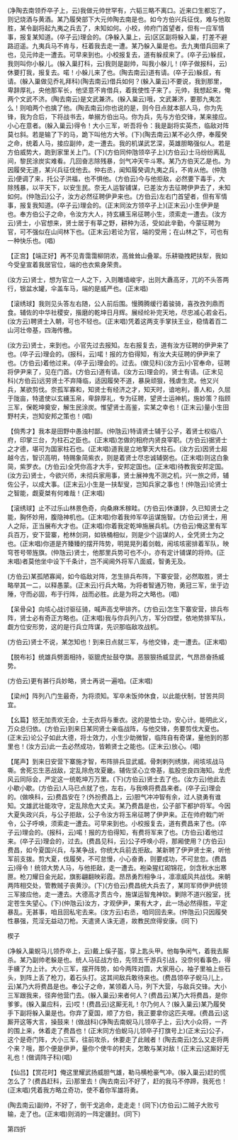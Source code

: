 <!-- { "loadSidebar": true } -->
(净陶去南领乔卒子上，云)我做元帅世罕有，六韬三略不离口。近来口生都忘了，则记烧酒与黄酒。某乃履癸部下大元帅陶去南是也。如今方伯兴兵征伐，难与他取胜，某令副将起九夷之兵去了，未知如何。小校，帅府门首望者，但有一应军情事，报复某知道。(卒子云)理会的。(净躲入巢上，云)区区副将躲入巢，打差不避路迢遥。九夷兵马不肯与，枉着我去走一遭。某乃躲入巢是也。去九夷借兵回来了也，见元帅走一遭去。可早来到也。小校报复去，道有躲叔来了。(卒子云)躲叔，我则叫你小躲儿。(躲入巢打科，云)我则是副帅，叫我小躲儿！(卒子做报科，云)休要打我，报复去。喏！小躲儿来了也。(陶去南云)道有请。(卒子云)躲叔，有请。(躲入巢做见乔礼拜科)(陶去南云)借兵如何？(躲入巢云)不要说，我到那里，卑辞厚礼，央他那军长，他坚意不肯借兵，着我使性子来了。元帅，我想起来，俺两个文武不济。(陶去南云)是文武兼济。(躲入巢云)哦，文武兼济，要那九夷怎么！则咱两个也擒了他。(陶去南云)你也说的是，则今日点就本部人马，你为先锋，我为合后，下将战书去，单搦方伯出马。你为兵，先与方伯交锋，某来接应。小心在意者。(躲入巢云)得令！大小三军，听吾将令：我是副将实英杰，临敌对阵莫乜斜。若是输了下的马，跪下叫他方大爷。(下)(陶去南云)某不必久停，奉履癸之命，统着人马，接应副帅，走一遭去。我的机谋武艺深，英雄胆略强似人。若是方伯威势大，跑到家里关上门。(下)(方伯同仲虺领卒子上)(方伯云)士马纷纷离乱间，黎民涂炭实难看。几回奋志除残暴，剑气冲天牛斗寒。某乃方伯天乙是也。为因履癸无道，某兴兵征伐他去。仲右丞，闻知履癸调九夷之兵，不肯从他。(仲虺云)便调了来，托公子洪福，也不惧他。(方伯云)今与他拒敌，必然要下毒手，大除残暴，以平天下，以安生民。奈无人运智铺谋，已差汝方去征聘伊尹去了，未知如何。(仲虺云)公子，汝方必然征聘伊尹来也。(方伯云)左右门首望者，但有军情事，报复我知道。(卒子云)理会的。(正末同汝方领卒子上)(正末云)小生伊尹是也。奉方伯公子之命，令汝方大人，持玄纁玉帛征聘小生，须索走一遭去。(汝方云)贤士，小官想来，贤士居于有莘之野，耕种为活，受如此辛勤，今蒙征聘为官，可不强似在山间林下也。(正末云)若论为官，端的受用；在山林之下，可也有一种快乐也。(唱)

【正宫】【端正好】再不见青霭霭柳阴浓，高耸耸山叠翠。乐耕锄拽耙扶犁，我如今受皇宣着我居官位，端的也衣紫身荣贵。

(汝方云)贤士，想为官立一人之下，入则雕墙峻宇，出则大纛高牙，兀的不头答两行，银盆水罐，伞盖车马，端的是威严也。(正末唱)

【滚绣球】我则见头答左右随，公人前后围。慢腾腾缓行着骏骑，喜孜孜列鼎而食。辅佐的中华社稷安，揩磨的乾坤日月辉。展经纶补完天地，尽忠减心若金石。(汝方云)聘贤士入朝，可也不轻也。(正末唱)凭着这两支手掌扶王业，稳情着百二山河壮帝基，四海传檄。

(汝方云)贤士，来到也。小官先过去报知。左右报复去，道有汝方征聘的伊尹来了也。(卒子云)理会的。(报科，云)喏！报的方伯得知，有汝大夫征聘的伊尹来了也。(方伯云)着他过来。(卒子云)理会的。过去。(做见科)(汝方云)小官奉命，征聘将伊尹来了，见在门首。(方伯云)道有请。(汝方云)理会的，贤士有请。(正末见科)(方伯云)远劳贤士不弃降临，适因履癸不道，暴戾顽狠，残虐生灵。他又兴兵，某欲剪伐。奈孤军寡和，知贤士有经济之才，知天时，谙地利，善人和，久屈于陇亩，特遣使以玄纁玉帛，卑辞厚礼，专为征聘，望贤士运神机，施妙策？指顾三军，保乾坤奠安，解生民涂炭。惟望贤士高鉴，实某之幸也！(正末云)量小生田野村夫，岂知安邦之策也！(唱)

【倘秀才】我本是田野中愚浊村鄙。(仲虺云)特请贤士辅于公子，着贤士权临八府，印掌三台，为柱石之臣也。(正末唱)怎做的相府内贤良宰职。(方伯云)据贤士之才德，堪可为国家柱石也。(正末唱)道我是立地擎天大柱石。(汝方云)因贤士超越今古，智识高明，特赐象简紫衣，则是着贤士尽忠诚辅弼也。(正末唱)则这白象简，紫罗衣。(方伯云)全凭你高才大手，安邦定国也。(正末唱)待教我安邦定国。(汝方云)贤士，今欲兴师，未彻兵家用事，贤士展神鬼不测之机，兴一旅之师，辅佐公子，以成大事。(正末云)小生是一扶犁叟，岂知兵家之事也！(仲虺云)论贤士之智能，觑夏桀有何难哉！(正末唱)

【滚绣球】止不过乐山林景色奇，向桑麻禾稼畦。(方伯云)休谦辞，久已知贤士之能，胸怀妙用，腹隐神机也。(正末唱)你着我帅军卒运谋施智。(方伯云)贤士，用人之际，正当展布大才也。(正末唱)你着我定乾坤施展兵机。(方伯云)俺这里有军兵百万，安下营寨，枪林剑洞，如铁桶相似，则是少个运谋的人，全凭贤士为之也。(正末唱)你道是齐臻臻的摆开阵势，明晃晃列着剑戟，闹垓垓密排着军队，映穹苍号带旌旗。(仲虺云)贤士，他那里兵势可也不小，亦有定计铺谋的将帅。(正末唱)者莫他坐中设下千条计，岂不闻阃外将军八面威，智勇无及。

(方伯云)某孤陋寡闻，如今临敌对阵，怎生排兵布阵，下寨安营，必然取胜，贤士略举其一二，以释愚蒙。(正末云)行兵大略，为将者智通万物，勇冠三军，坐于边陲，守而必固，布于行阵，战而必胜。此是为将之大略也。(唱)

【呆骨朵】向垓心战讨驱征骑，喊声高戈甲排齐。(方伯云)怎生下寨安营，排兵布阵，贤士必有奇正方略也。(正末唱)我与你兵列八方，军分四壁，依地势排军队，觑方位安形势，这的是行兵立阵谋，先识那临敌攻战机。

(方伯云)贤士不说，某怎知也！到来日点就三军，与他交锋，走一遭去。(正末唱)

【脱布衫】统雄兵劈面相持，驱貔虎扯鼓夺旗。恶狠狠扬威显武，气昂昂奋扬威势。

(方伯云)更有甚行兵妙略，贤士再说一遍咱。(正末唱)

【梁州】阵列八门生最奇，为将须知。军卒未饭帅休食，以此能伏制，甘苦共同宜。

【幺篇】怒无加责欢无会，士无衣将与重衣。这的是恤士功，安心计。能明此义，万众总归依。(方伯云)到来日某同贤士亲临战阵，与他交锋，务要剪伐大夏也。(正末云)论公子如此大德，将士效力，小生少助微智，临阵自有奇谋，量他到的那里也！(汝方云)此一去必然成功，皆赖贤士之能也。(正末云)放心。(唱)

【尾声】到来日安营下寨施才智，布阵排兵显武威。骨刺剌列绣旗，闹垓垓战马嘶。舍死忘生恶战敌，定乱除危攻夏畿。辅佐坚心立帝基，肱股忠良四海知。龙虎风云同际会，严定这一统乾坤万万里。(下)(方伯云)贤士去了也。(汝方云)他此去小歇小歇。(方伯云)人马已点就了也，左右，与我唤将费昌来者。(卒子云)理会的。(做唤科，云)费昌安在？(外扮费昌上，云)胆气冲冲智有余，过人骁勇有谁知。文雄武壮能攻守，定乱除危大丈夫。某乃费昌是也，公子部下都护将军。今因大夏失政兴兵，与公子拒敌，公子令汝方将玉帛征聘了伊尹来。正在帅府戟门听令，公子呼唤，须索走一遭去。可早来到也。小校报复去，道有费昌来了也。(卒子云)理会的。(报科，云)喏！报的方伯得知，有费将军来了也。(方伯云)着他过来。(卒子云)理会的，过去。(费昌见科，云)公子呼唤小将，那厢使用？(方伯云)费昌，如今夏国兴兵，与某争战，你统大兵前去拒敌。某新聘了伊尹贤士来，听他军前支拨。剪大夏，伐履癸，不可怠慢，小心奋勇，则要成功，不可怠忽。(费昌云)得令！统领大势人马，与他拒敌，走一遭去。袍染猩红砌锦花，剑含秋水出寒匣。枪刀耀日金光起，旗影翩翻映彩霞。昂昂勇烈相争斗，凛凛威风共战伐。来朝两阵相交处，管教贼子丧黄沙。(下)(方伯云)费昌统大兵去了，某同军师伊尹统领三军接应他，走一遭去。大德高才贯古今，施谋运智鬼神钦。剿除不道兴殷室，抚定苍生失望心。(下)(仲虺云)汝方，才观伊尹，果有大才，此一场必然得胜，平定暴乱。无甚事，咱且回私宅去来。(汝方云)右丞，咱同回去来。(仲虺云)只因履癸性暴强，荒淫无益动刀枪。天遣贤人诛无道，故教民庶得安康。(同下)

楔子

(净躲入巢蜺马儿领乔卒上，云)戴上傒子盔，穿上匙头甲。他每争闲气，着我去厮杀。某乃副帅老躲是也。统人马征战方伯，先领五千游兵引战，没奈何看事色，得手纁了为上计。大小三军，摆开阵势，如今两阵对圆，大家用心，袖子里袖上些石头，到阵上丢了枪刀，着石头打。这其间敌兵敢待来也。(费昌领卒子蜺马儿上，云)某乃大将费昌是也。奉公子之命，某领着人马，列下大营，与敌兵交锋。大小三军跟我来，径奔他营门去。(躲入巢云)来者何人？(费昌云)某乃大将费昌，是你爹爹。(躲入巢应科，云)哎！(费昌云)这厮无礼！尔乃何人？(躲入巢云)某乃履癸手下副将躲入巢是也。你弃了夏国，顺了方伯，我正要拿你这匹夫哩。(费昌云)这厮开这等大言，操鼓来！(做战科)(净陶去南蜺马儿领卒子上，云)大小众将，一齐的围上来，休着走了费昌也！(正末同方伯蜺马儿领卒子打旗号上)(正末云)公子，这个是奇门阵，大小三军，往前攻杀，休要走了此贼者！(陶去南云)怎么又走将两个来？哦，那个便是伊尹，量你个使牛的村夫，怎敢与某对敌！(正末云)这厮好无礼也！(做调阵子科)(唱)

【仙吕】【赏花时】俺这里耀武扬威胆气雄，勒马横枪豪气冲。(躲入巢云)赶的慌怎么了？(费昌赶科，云)那里去！(陶去南云)不好了，赶的我马不停蹄，我死也！(正末唱)凭着我方略立奇功，使不着你军雄将勇。

(陶去南云)副帅，不好了，倒干戈逃命，走走走！(同下)(方伯云)二贼子大败亏输，走了也。(正末唱)则消的一阵定疆封。(同下)

第四折

